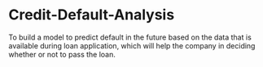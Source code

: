 # Credit-Default-Analysis
To build a model to predict default in the future based on the data that is 
available during loan application, which will help the company in deciding 
whether or not to pass the loan. 
